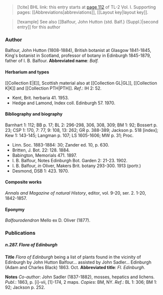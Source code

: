 > [!cite] BHL link: this entry starts at [page 112](https://www.biodiversitylibrary.org/page/33120243) of TL-2 Vol. I.
> Supporting pages: [[Abbreviations|abbreviations]], [[Layout key|layout key]].

> [!example] See also [[Balfour, John Hutton {std. Balf.} (Suppl.)|second entry]] for this author

### Author

Balfour, John Hutton (1808-1884), British botanist at Glasgow 1841-1845, King's botanist in Scotland, professor of botany in Edinburgh 1845-1879, father of I. B. Balfour. 
**Abbreviated name**: *Balf.*

#### Herbarium and types

[[Collection E|E]], Scottish material also at [[Collection GL|GL]], [[Collection K|K]] and [[Collection PTH|PTH]].
*Ref*.: IH 2: 52.
- Kent, Brit. herbaria 41. 1953.
- Hedge and Lamond, Index coll. Edinburgh 57. 1970.

#### Bibliography and biography

Barnhart 1: 112; BB p. 17; BL 2: 296-298, 306, 308, 309; BM 1: 92; Bossert p. 23; CSP 1: 170, 7: 77, 9: 108, 13: 262; GR p. 388-389; Jackson p. 518 \[index\]; Kew 1: 143-145; Langman p. 107; LS 1605-1606; MW p. 31; Proc.
- Linn. Soc. 1883-1884: 30; Zander ed. 10, p. 630.
- Britten, J. Bot. 22: 128. 1884.
- Babington, Memorials 471. 1897.
- I. B. Balfour, Notes Edinburgh Bot. Garden 2: 21-23. 1902.
- I. B. Balfour, *in* Oliver, Makers Brit. botany 293-300. 1913 (portr.)
- Desmond, DSB 1: 423. 1970.

#### Composite works

*Annals and Magazine of natural History*, editor, vol. 9-20, ser. 2. 1-20, 1842-1857.

#### Eponymy

*Balfourodendron* Mello ex D. Oliver (1877).

### Publications

##### n.287. Flora of Edinburgh

**Title**
*Flora of Edinburgh* being a list of plants found in the vicinity of Edinburgh by John Hutton Balfour... assisted by John Sadler... Edinburgh (Adam and Charles Black) 1863. Oct.
**Abbreviated title**: *Fl. Edinburgh*.

**Notes**
*Co-author*: John Sadler (1837-1882), mosses, hepatics and lichens.
*Publ*.: 1863, p. \[i\]-vii, \[1\]-174, 2 maps. *Copies*: BM, NY.
*Ref*.: BL 1: 306; BM 1: 92; Jackson p. 252.

